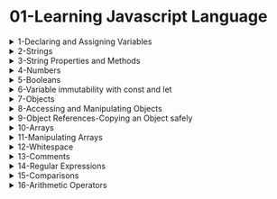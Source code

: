 # 01-Learning Javascript Language

<details>
<summary>1-Declaring and Assigning Variables</summary>

## Declaring and Assigning Variables

```js
var x = 32;
x;

var whereAmI = "Santa Barbara, CA";
whereAmI;

x = 45;
x;

whereAmI = 75;
whereAmI;

var monster1 = "Grover",
  monster2 = "Cookie Monster",
  monster3 = "Animal";

monster1;
monster2;
monster3;

```

<img width="1506" alt="image" src="https://github.com/omeatai/src-AI-Software/assets/32337103/463e4f30-365d-4de0-94cb-b34e8d2c19d8">

# #END</details>

<details>
<summary>2-Strings</summary>

## Strings

```js
"This is a string";
"12";
// 12;

"This is also a string";
// 'This is a string"; // mismatched quotes - this will not execute

'<a href="">';
'<a href="http://www.example.com">';

"This is Joe's favorite string";
'This is Joe\'s "favorite" string';
"This is Joe's \"favorite\" string";

"This is \
Joe's Favorite \
String EVER";

```

<img width="1514" alt="image" src="https://github.com/omeatai/src-AI-Software/assets/32337103/c1f9baff-b3c3-4ae6-a201-bf1173799327">


# #END</details>

<details>
<summary>3-String Properties and Methods</summary>

## String Properties and Methods

```js
var myString = "This is my string. Leave it alone";

myString;

var str1Len = myString.length;
str1Len;

var str1Upper = myString.toUpperCase();
str1Upper;

var str2Len = "This is my string".length;
str2Len;

let declaration = `This I say to you: "good morning". Huzzah!`;
declaration;

declaration = `This I say to you: "${myString}". Huzzah!`;
declaration;

```

<img width="1514" alt="image" src="https://github.com/omeatai/src-AI-Software/assets/32337103/b05854dd-35c2-4e7c-a1e3-4e5c3d1b7a66">

![image](https://github.com/omeatai/src-AI-Software/assets/32337103/013fcf11-ccef-4026-953d-3f0df9725c0e)

# #END</details>

<details>
<summary>4-Numbers</summary>

## Numbers

```js
12;
12.0;
12.82358972893527582
-12;
Infinity
-Infinity;
NaN;

var myNumber = 33;

var num1 = Math.round(12.4984012840918);
console.log(num1);

var num2 = Math.round(12.92309820948209384);
console.log(num2);

var num3 = Math.random();
console.log(num3);

var num4 = Math.random();
console.log(num4);

var num5 = Math.random();
console.log(num5);

var num6 = Math.random();
console.log(num6);

// More info:
// https://developer.mozilla.org/en-US/docs/Glossary/Number
// https://developer.mozilla.org/en-US/docs/Web/JavaScript/Reference/Global_Objects/Infinity
// https://developer.mozilla.org/en-US/docs/Web/JavaScript/Reference/Global_Objects/NaN
// https://developer.mozilla.org/en-US/docs/Web/JavaScript/Reference/Global_Objects/Math

```

<img width="1511" alt="image" src="https://github.com/omeatai/src-AI-Software/assets/32337103/f12529a8-8819-4450-ae48-933cd9922b8d">

# #END</details>

<details>
<summary>5-Booleans</summary>

## Booleans

```js
// true;
// false;

var myLocation = "Santa Barbara",
  myOtherLocation = "Los Angeles",
  buttonHasBeenClicked = false;

console.log(buttonHasBeenClicked);
console.log(myLocation);
console.log(myOtherLocation);

console.log(myLocation === myOtherLocation);

myOtherLocation = "Santa Barbara";

console.log(myLocation === myOtherLocation);

// More info:
// https://developer.mozilla.org/en-US/docs/Web/JavaScript/Guide/Grammar_and_types#literals
// https://developer.mozilla.org/en-US/docs/Web/JavaScript/Reference/Global_Objects/String
// https://developer.mozilla.org/en-US/docs/Web/JavaScript/Reference/Global_Objects/Boolean

```

<img width="1511" alt="image" src="https://github.com/omeatai/src-AI-Software/assets/32337103/cbd382d3-d73f-4adf-b538-516703590561">

# #END</details>

<details>
<summary>6-Variable immutability with const and let</summary>

## Variable immutability with const and let

```js
const dozen = 12,
  halfDozen = 6,
  bakersDozen = 13;

// dozen = 13; WRONG! Assignment to constant variable.
console.log(dozen);

let cookieCount = 5;
// var cookieCount = 10; Identifier 'cookieCount' has already been declared

// More info:
// http://developer.mozilla.org/en-US/docs/Web/JavaScript/Reference/Statements/let
// http://developer.mozilla.org/en-US/docs/Web/JavaScript/Reference/Statements/const

```

<img width="1511" alt="image" src="https://github.com/omeatai/src-AI-Software/assets/32337103/9f769cee-5485-4745-8bd1-80337f0f964a">

# #END</details>

<details>
<summary>7-Objects</summary>

## Objects

```js
var emptyObject = {};
emptyObject;

var notEmptyObject = {
  label: "value",
  label2: "value2",
};

notEmptyObject;

let bird = {
  genus: "corvus",
  species: "corvax",
  commonName: "raven",
  callType: "squawky",
  quote: "Nevermore",
  maxOffspring: 5,
  noisy: true,
  deadly: false,
};

let bear = {
  genus: "ursus",
  species: "arctos",
  commonName: "brown bear",
  callType: "roar",
  quote: "",
  maxOffspring: 3,
  noisy: true,
  deadly: true,
};

const bookOfKnowledge = {
  "lunch time": "12:30 PM",
  "the ultimate answer": 42,
  bestSong: "Lonnie's Lament",
  earth: "Mostly harmless.",
};

console.log(bird);
console.log(bear);
console.log(bookOfKnowledge);

// More info:
// https://developer.mozilla.org/en-US/docs/Web/JavaScript/Guide/Working_with_Objects
// https://developer.mozilla.org/en-US/docs/Web/JavaScript/Reference/Operators/Object_initializer

```

<img width="1511" alt="image" src="https://github.com/omeatai/src-AI-Software/assets/32337103/351e55ac-97ea-4e30-8814-284ae01282a6">

# #END</details>

<details>
<summary>8-Accessing and Manipulating Objects</summary>

## Accessing and Manipulating Objects

```js
var bird = {
  genus: "corvus",
  species: "corvax",
  commonName: "raven",
  callType: "squawky",
  quote: "Nevermore",
  maxOffspring: 5,
  noisy: true,
  deadly: false,
};

//Accessing Values in Object
// bird."quote"; // this does not work
console.log(bird.quote);
console.log(bird["quote"]);

//Manipulating Objects
bird.color = "black";
bird;

bird["where it lives"] = "in London";
bird.whereItLives = "in a small tree";

console.log(bird["where it lives"]);
console.log(bird.whereItLives);

delete bird.color;

bird;

// More info:
// https://developer.mozilla.org/en-US/docs/Web/JavaScript/Guide/Working_with_Objects
// https://developer.mozilla.org/en-US/docs/Web/JavaScript/Reference/Global_Objects/Object

```

<img width="1511" alt="image" src="https://github.com/omeatai/src-AI-Software/assets/32337103/33535a67-6a41-43d4-99d2-1b8d8a03ceff">

# #END</details>

<details>
<summary>9-Object References-Copying an Object safely </summary>

## Object References-Copying an Object safely

```js
var animal = {
  genus: "corvus",
  species: "corvax",
  commonName: "raven",
  callType: "squawky",
  quote: "Nevermore",
  maxOffspring: 5,
  noisy: true,
  deadly: false,
};

animal;

//Both animal2 and animal have same memory location
var animal2 = animal;

animal2;

animal2.deadly = true;
animal2;
animal;

// Make a copy of an object safely
animal2 = Object.assign({}, animal);
var animal3 = { ...animal };
var animal4 = JSON.parse(JSON.stringify(animal));

animal2.deadly = false;
animal3.quote = "I am animal 3";
animal4.quote = "I am animal 4";

animal;
animal2;
animal3;
animal4;

// More info:
// https://developer.mozilla.org/en-US/docs/Web/JavaScript/Guide/Working_with_Objects
// https://developer.mozilla.org/en-US/docs/Web/JavaScript/Reference/Global_Objects/Object

```

<img width="1511" alt="image" src="https://github.com/omeatai/src-AI-Software/assets/32337103/fbcb4774-fc4e-4189-b480-533470785cff">

# #END</details>

<details>
<summary>10-Arrays</summary>

## Arrays

```js
var myArray = [];
myArray;

var daysOfTheWeek = ["Sunday", "Monday", "Tuesday", "Wednesday"];
daysOfTheWeek;

var myList = [0, 1, 2, "string1", "string2", "string3", true, false];
myList;

var counties = ["Belknap", "Strafford", "Carroll", "Rockingham"];
counties;

var listOfStuff = [{ name: "value" }, [1, 2, 3], true, "nifty"];
listOfStuff;
console.log(listOfStuff.length);

// More info:
// https://developer.mozilla.org/en-US/docs/Web/JavaScript/Guide/Grammar_and_types#array_literals
// https://developer.mozilla.org/en-US/docs/Web/JavaScript/Reference/Global_Objects/Array

```

<img width="1378" alt="image" src="https://github.com/omeatai/src-AI-Software/assets/32337103/a661e280-0407-4153-9819-e578bfeac800">


# #END</details>

<details>
<summary>11-Manipulating Arrays</summary>

## Manipulating Arrays

```js
var counties = ["Belknap", "Strafford", "Carroll", "Rockingham"];

// Get items from an array
console.log(counties[0]);
console.log(counties[2]);

// Add items at a specific index
counties[2] = "Cheshire";
counties;

counties[4] = "Carroll";
counties;

// Add items to the end of the array
counties[counties.length] = "Merrimack";
counties;

counties.push("Coos");
counties;

// Remove items from the end of the array
var removedValue = counties.pop();
removedValue;
counties;

// Delete an item from the array
delete counties[2];
counties;

// Remove specific items from the array
counties.splice(2, 1);
counties;
console.log(counties.length);

// More info:
// https://developer.mozilla.org/en-US/docs/Web/JavaScript/Reference/Global_Objects/Array

```

<img width="1378" alt="image" src="https://github.com/omeatai/src-AI-Software/assets/32337103/bd6a0fd3-a1b2-4fd6-aa6b-190ca40f83f3">

# #END</details>

<details>
<summary>12-Whitespace</summary>

## Whitespace

```js
var year=2012,month='October',day=31,holiday='Halloween';

var year   = 2012,       month    =    'October', day =          31,          holiday='Halloween';

var year = 2012,
	month = 'October',
	day = 31,
	holiday = 'Halloween';
	
var year  = 2012,
	month   = 'October',
	day     = 31,
	holiday = 'Halloween';

var tinyAlmanac={'year':2012,'month':'October','day':31,'holiday':'Halloween'};

var tinyAlmanac = {
	'year' : 2012,
	'month' : 'October',
	'day' : 31,
	'holiday' : 'Halloween'
};

var longString = "Four score \
and seven years ago \
our fathers brought forth \
on this continent \
a new nation";

// More info:
// These are not specifications on whitespace, but the Mozilla code style guide discusses formatting.
// https://developer.mozilla.org/en-US/docs/MDN/Writing_guidelines/Writing_style_guide/Code_style_guide/JavaScript#choosing_a_format

```

<img width="1378" alt="image" src="https://github.com/omeatai/src-AI-Software/assets/32337103/d037f37a-ad7d-4f40-8df3-6323448ae23e">

# #END</details>

<details>
<summary>13-Comments</summary>

## Comments

```js
// another after the slashes does not execute
var year = 2012,
  month = "October", // this is the month
  day = 31,
  holiday = "Halloween";

/*
You can write comments
across multiple lines
finally ending with:
*/

var tinyAlmanac = {
  year: 2012,
  month: "October",
  day: 31,
  holiday: "Halloween",
};

// watch out for block comments here
var myRegExp = /[0-9].*/;

// More info:
// https://developer.mozilla.org/en-US/docs/Web/JavaScript/Reference/Lexical_grammar#comments

```

<img width="1378" alt="image" src="https://github.com/omeatai/src-AI-Software/assets/32337103/d8065503-e1a5-47c8-8d58-74b93dcf42f1">


# #END</details>

<details>
<summary>14-Regular Expressions </summary>

## Regular Expressions

```js
var string1 = "This is the longest string ever.";
var string2 = "This is the shortest string ever.";
var string3 = "Is this the thing called Mount Everest?";
var string4 = "This is the Sherman on the Mount.";

var regex = /this/; // "this" is found in string

console.log(regex.test(string1));
console.log(regex.test(string2));
console.log(regex.test(string3));
console.log(regex.test(string4));

regex = /this/i; // "this" (case-insensitive) is found in string

console.log(regex.test(string1));
console.log(regex.test(string2));
console.log(regex.test(string3));
console.log(regex.test(string4));

regex = /^this/i; // "this" (case-insensitive) is found at the beginning of string

console.log(regex.test(string1));
console.log(regex.test(string2));
console.log(regex.test(string3));
console.log(regex.test(string4));

regex = /this$/i; // "this" (case-insensitive) is found at the end of string

console.log(regex.test(string1));
console.log(regex.test(string2));
console.log(regex.test(string3));
console.log(regex.test(string4));

regex = /ever.$/i; // "ever" (case-insensitive) is found at the end of string

console.log(regex.test(string1));
console.log(regex.test(string2));
console.log(regex.test(string3));
console.log(regex.test(string4));

regex = /ever\.$/i; // "ever." (case-insensitive) is found at the end of string

console.log(regex.test(string1));
console.log(regex.test(string2));
console.log(regex.test(string3));
console.log(regex.test(string4));

// More info:
// https://developer.mozilla.org/en-US/docs/Web/JavaScript/Guide/Regular_Expressions
// http://regex.info/book.html

```

<img width="1378" alt="image" src="https://github.com/omeatai/src-AI-Software/assets/32337103/8c6c76c7-094e-4b2c-b8d6-b9e0401d16bf">


# #END</details>

<details>
<summary>15-Comparisons </summary>

## Comparisons

```js
var one = 1,
  two = 2;

one === one; // true
one !== one; // false
one !== two; // true
one === two; // false

one == one; // true
one == "1"; // true (?!)
one != "1"; // false (?!)
one === "1"; // false

one < two; // true

one > two; // false

one <= two; // true

one <= one; // true

one >= two; // false

10 >= two; // true

// More info:
// https://developer.mozilla.org/en-US/docs/Web/JavaScript/Reference/Operators#equality_operators
// https://developer.mozilla.org/en-US/docs/Web/JavaScript/Reference/Operators#relational_operators

```

<img width="1378" alt="image" src="https://github.com/omeatai/src-AI-Software/assets/32337103/bb386faf-24a2-4628-a8a4-2cc957bfe1ec">

# #END</details>

<details>
<summary>16-Arithmetic Operators </summary>

## Arithmetic Operators

```js

```

```js

```

```js

```

```js

```

```js

```

```js

```

```js

```

```js

```

```js

```

# #END</details>
